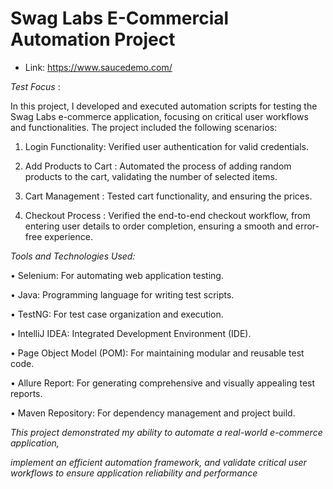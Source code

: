 # Swag Labs E-Commercial Automation Project

- Link: https://www.saucedemo.com/

*Test Focus* : 

In this project, I developed and executed automation scripts for testing the Swag Labs e-commerce application, focusing on critical user workflows and functionalities.
The project included the following scenarios:

1. Login Functionality: Verified user authentication for valid credentials.

2. Add Products to Cart : Automated the process of adding random products to the cart, validating the number of selected items.

3. Cart Management : Tested cart functionality, and ensuring the prices.

4. Checkout Process : Verified the end-to-end checkout workflow, from entering user details to order completion, ensuring a smooth and error-free experience.

*Tools and Technologies Used:*

• Selenium: For automating web application testing.

• Java: Programming language for writing test scripts.

• TestNG: For test case organization and execution.

• IntelliJ IDEA: Integrated Development Environment (IDE).

• Page Object Model (POM): For maintaining modular and reusable test code.

• Allure Report: For generating comprehensive and visually appealing test reports.

• Maven Repository: For dependency management and project build.

*This project demonstrated my ability to automate a real-world e-commerce application,*

*implement an efficient automation framework, and validate critical user workflows to ensure application reliability and performance*



